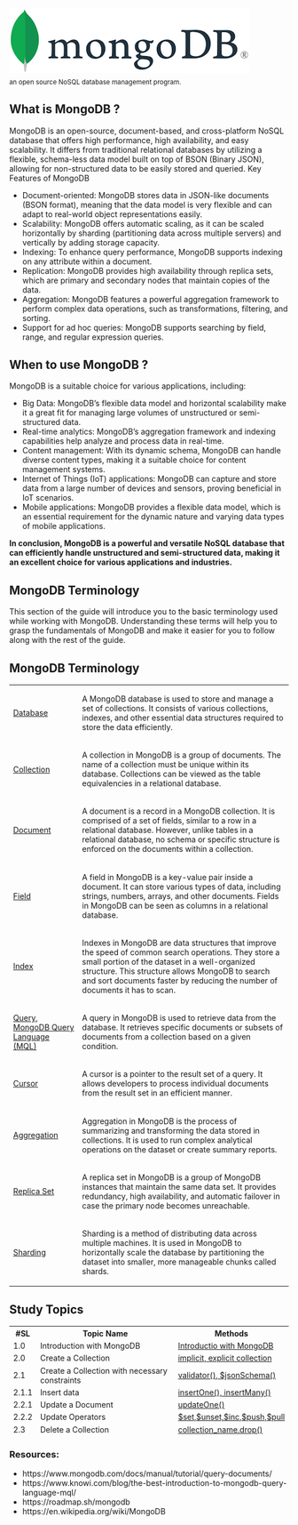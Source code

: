 
<div>
    <img src="./public/readme_images/mongodb_image.png"><br>
    <sub>an open source NoSQL database management program.</sub>
</div>
<div> 
<h2>What is MongoDB ? </h2>

<p>MongoDB is an open-source, document-based, and cross-platform NoSQL database that offers high performance, high availability, and easy scalability. It differs from traditional relational databases by utilizing a flexible, schema-less data model built on top of BSON (Binary JSON), allowing for non-structured data to be easily stored and queried.
Key Features of MongoDB</p>

<ul>
        <li>Document-oriented: MongoDB stores data in JSON-like documents (BSON format), meaning that the data model is very flexible and can adapt to real-world object representations easily.</li>
        <li> Scalability: MongoDB offers automatic scaling, as it can be scaled horizontally by sharding (partitioning data across multiple servers) and vertically by adding storage capacity.</li>
        <li>Indexing: To enhance query performance, MongoDB supports indexing on any attribute within a document.</li>
        <li>Replication: MongoDB provides high availability through replica sets, which are primary and secondary nodes that maintain copies of the data.</li>
        <li> Aggregation: MongoDB features a powerful aggregation framework to perform complex data operations, such as transformations, filtering, and sorting.</li>
        <li> Support for ad hoc queries: MongoDB supports searching by field, range, and regular expression queries.
    </li>
    </ul>
</div>
       
<div>
    <h2>When to use MongoDB ? </h2>
    <p> MongoDB is a suitable choice for various applications, including:</p>

   <ul>
            <li>Big Data: MongoDB’s flexible data model and horizontal scalability make it a great fit for managing large volumes of unstructured or semi-structured data.</li>
            <li>Real-time analytics: MongoDB’s aggregation framework and indexing capabilities help analyze and process data in real-time.</li>
            <li> Content management: With its dynamic schema, MongoDB can handle diverse content types, making it a suitable choice for content management systems.</li>
            <li>Internet of Things (IoT) applications: MongoDB can capture and store data from a large number of devices and sensors, proving beneficial in IoT scenarios. </li>
            <li>Mobile applications: MongoDB provides a flexible data model, which is an essential requirement for the dynamic nature and varying data types of mobile applications. </li>
    </ul>
</div>


<b>In conclusion, MongoDB is a powerful and versatile NoSQL database that can efficiently handle unstructured and semi-structured data, making it an excellent choice for various applications and industries.</b>

<div>
<h2>MongoDB Terminology</h2>
    <p>This section of the guide will introduce you to the basic terminology used while working with MongoDB. Understanding these terms will help you to grasp the fundamentals of MongoDB and make it easier for you to follow along with the rest of the guide.</p>
    
<h2>MongoDB Terminology</h2>
<table>
<tr>
<td><u>Database</u></td><td><p>A MongoDB database is used to store and manage a set of collections. It consists of various collections, indexes, and other essential data structures required to store the data efficiently.</p></td>
</tr>
<tr>
<td><u>Collection</u></td><td><p>A collection in MongoDB is a group of documents. The name of a collection must be unique within its database. Collections can be viewed as the table equivalencies in a relational database.</p></td>
</tr>
<tr>
<td><u>Document</u></td><td><p>A document is a record in a MongoDB collection. It is comprised of a set of fields, similar to a row in a relational database. However, unlike tables in a relational database, no schema or specific structure is enforced on the documents within a collection.</p></td>
</tr>
<tr>
<td><u>Field</u></td><td><p>A field in MongoDB is a key-value pair inside a document. It can store various types of data, including strings, numbers, arrays, and other documents. Fields in MongoDB can be seen as columns in a relational database.</p></td>
</tr>
<tr>
<td><u>Index</u></td><td> <p>Indexes in MongoDB are data structures that improve the speed of common search operations. They store a small portion of the dataset in a well-organized structure. This structure allows MongoDB to search and sort documents faster by reducing the number of documents it has to scan.</p></td>
</tr>
<tr>
<td><u>Query, MongoDB Query Language (MQL)</u></td><td>  <p>A query in MongoDB is used to retrieve data from the database. It retrieves specific documents or subsets of documents from a collection based on a given condition.</p>
</td>
</tr>
<tr>
<td><u>Cursor</u></td><td> <p>A cursor is a pointer to the result set of a query. It allows developers to process individual documents from the result set in an efficient manner.</p></td>
</tr>
<tr>
<td><u>Aggregation</u></td><td><p>Aggregation in MongoDB is the process of summarizing and transforming the data stored in collections. It is used to run complex analytical operations on the dataset or create summary reports.</p></td>
</tr>
<tr>
<td><u>Replica Set</u></td><td><p>A replica set in MongoDB is a group of MongoDB instances that maintain the same data set. It provides redundancy, high availability, and automatic failover in case the primary node becomes unreachable.</p></td>
</tr>
<tr>
<td><u>Sharding</u></td><td> <p>Sharding is a method of distributing data across multiple machines. It is used in MongoDB to horizontally scale the database by partitioning the dataset into smaller, more manageable chunks called shards.</p></td>
</tr>
</table>

</div>

<div>
<h2>Study Topics</h2>
<table>
<thead>
<tr><th>#SL</th>
<th>Topic Name</th>
<th>Methods </th>
</tr>
<tr>
<td>1.0</td><td>Introduction with MongoDB</td><td><a href="https://github.com/MohammadRuhulAmin/mongodb_tutorial/tree/main">Introductio with MongoDB</a></td>
</tr>
<tr>
<td>2.0</td><td>Create a Collection </td><td><a href="https://github.com/MohammadRuhulAmin/mongodb_tutorial/tree/main/create_collections">implicit, explicit collection</a></td>
</tr>

<tr>
<td>2.1</td><td>Create a Collection with necessary constraints </td><td><a href="https://github.com/MohammadRuhulAmin/mongodb_tutorial/blob/main/create_collections/add_constraints.js">validator(), $jsonSchema()</a></td>
</tr>

<tr>
<td>2.1.1</td><td> Insert data </td><td><a href="https://github.com/MohammadRuhulAmin/mongodb_tutorial/tree/main/managing_collections">insertOne(), insertMany()</a></td>
</tr>

<tr>
<td>2.2.1</td>
<td>Update a Document</td>
<td>
<a href="https://github.com/MohammadRuhulAmin/mongodb_tutorial/blob/main/update_collection/update_one.js">updateOne()
</td>
</tr>

<tr>
<td>2.2.2</td>
<td>Update Operators</td>
<td><a href="https://github.com/MohammadRuhulAmin/mongodb_tutorial/blob/main/update_collection/update_operators.js">
$set,$unset,$inc,$push,$pull</a></td>
</tr>


<tr>
<td>2.3</td><td>Delete a Collection </td><td><a href="https://github.com/MohammadRuhulAmin/mongodb_tutorial/blob/main/drop_collections/dc.js"> collection_name.drop()</a></td>
</tr>



</thead>
</table>
</div>

<div>
<h3>Resources: </h3>
<ul>
<li><span>https://www.mongodb.com/docs/manual/tutorial/query-documents/</span></li>
<li><span>https://www.knowi.com/blog/the-best-introduction-to-mongodb-query-language-mql/</span>
</li>
<li><span>https://roadmap.sh/mongodb</span></li>
<li><span>https://en.wikipedia.org/wiki/MongoDB</span></li>
</ul>


</div>
